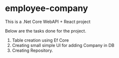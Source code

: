 # employee-company
This is a .Net Core WebAPI + React project

Below are the tasks done for the project.
1) Table creation using Ef Core
2) Creating small simple UI for adding Company in DB
3) Creating Repository.
